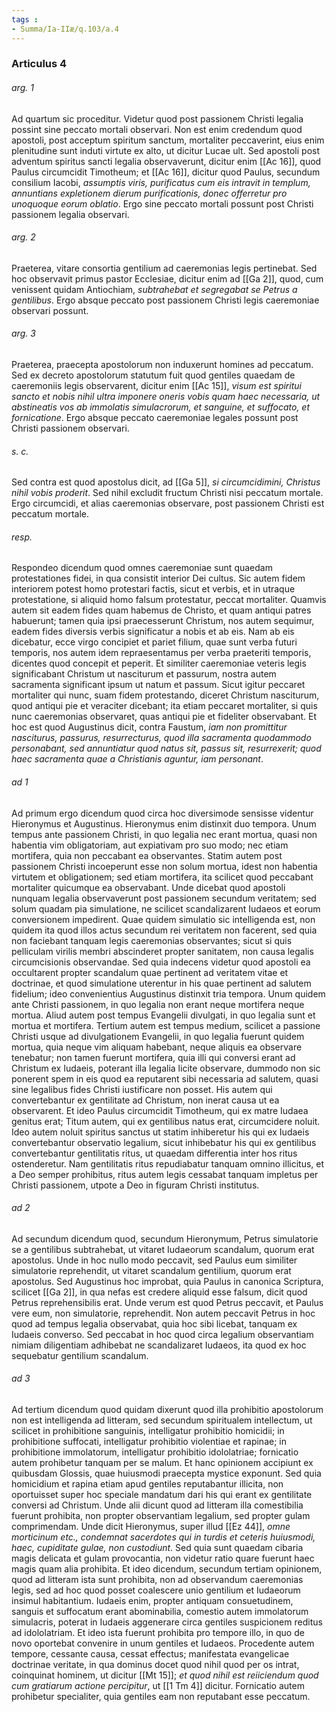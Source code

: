 ```yaml
---
tags : 
- Summa/Ia-IIæ/q.103/a.4
---
```


### Articulus 4

###### arg. 1
Ad quartum sic proceditur. Videtur quod post passionem Christi legalia possint sine peccato mortali observari. Non est enim credendum quod apostoli, post acceptum spiritum sanctum, mortaliter peccaverint, eius enim plenitudine sunt induti virtute ex alto, ut dicitur Lucae ult. Sed apostoli post adventum spiritus sancti legalia observaverunt, dicitur enim [[Ac 16]], quod Paulus circumcidit Timotheum; et [[Ac 16]], dicitur quod Paulus, secundum consilium Iacobi, *assumptis viris, purificatus cum eis intravit in templum, annuntians expletionem dierum purificationis, donec offerretur pro unoquoque eorum oblatio*. Ergo sine peccato mortali possunt post Christi passionem legalia observari.

###### arg. 2
Praeterea, vitare consortia gentilium ad caeremonias legis pertinebat. Sed hoc observavit primus pastor Ecclesiae, dicitur enim ad [[Ga 2]], quod, cum venissent quidam Antiochiam, *subtrahebat et segregabat se Petrus a gentilibus*. Ergo absque peccato post passionem Christi legis caeremoniae observari possunt.

###### arg. 3
Praeterea, praecepta apostolorum non induxerunt homines ad peccatum. Sed ex decreto apostolorum statutum fuit quod gentiles quaedam de caeremoniis legis observarent, dicitur enim [[Ac 15]], *visum est spiritui sancto et nobis nihil ultra imponere oneris vobis quam haec necessaria, ut abstineatis vos ab immolatis simulacrorum, et sanguine, et suffocato, et fornicatione*. Ergo absque peccato caeremoniae legales possunt post Christi passionem observari.

###### s. c.
Sed contra est quod apostolus dicit, ad [[Ga 5]], *si circumcidimini, Christus nihil vobis proderit*. Sed nihil excludit fructum Christi nisi peccatum mortale. Ergo circumcidi, et alias caeremonias observare, post passionem Christi est peccatum mortale.

###### resp.
Respondeo dicendum quod omnes caeremoniae sunt quaedam protestationes fidei, in qua consistit interior Dei cultus. Sic autem fidem interiorem potest homo protestari factis, sicut et verbis, et in utraque protestatione, si aliquid homo falsum protestatur, peccat mortaliter. Quamvis autem sit eadem fides quam habemus de Christo, et quam antiqui patres habuerunt; tamen quia ipsi praecesserunt Christum, nos autem sequimur, eadem fides diversis verbis significatur a nobis et ab eis. Nam ab eis dicebatur, ecce virgo concipiet et pariet filium, quae sunt verba futuri temporis, nos autem idem repraesentamus per verba praeteriti temporis, dicentes quod concepit et peperit. Et similiter caeremoniae veteris legis significabant Christum ut nasciturum et passurum, nostra autem sacramenta significant ipsum ut natum et passum. Sicut igitur peccaret mortaliter qui nunc, suam fidem protestando, diceret Christum nasciturum, quod antiqui pie et veraciter dicebant; ita etiam peccaret mortaliter, si quis nunc caeremonias observaret, quas antiqui pie et fideliter observabant. Et hoc est quod Augustinus dicit, contra Faustum, *iam non promittitur nasciturus, passurus, resurrecturus, quod illa sacramenta quodammodo personabant, sed annuntiatur quod natus sit, passus sit, resurrexerit; quod haec sacramenta quae a Christianis aguntur, iam personant*.

###### ad 1
Ad primum ergo dicendum quod circa hoc diversimode sensisse videntur Hieronymus et Augustinus. Hieronymus enim distinxit duo tempora. Unum tempus ante passionem Christi, in quo legalia nec erant mortua, quasi non habentia vim obligatoriam, aut expiativam pro suo modo; nec etiam mortifera, quia non peccabant ea observantes. Statim autem post passionem Christi incoeperunt esse non solum mortua, idest non habentia virtutem et obligationem; sed etiam mortifera, ita scilicet quod peccabant mortaliter quicumque ea observabant. Unde dicebat quod apostoli nunquam legalia observaverunt post passionem secundum veritatem; sed solum quadam pia simulatione, ne scilicet scandalizarent Iudaeos et eorum conversionem impedirent. Quae quidem simulatio sic intelligenda est, non quidem ita quod illos actus secundum rei veritatem non facerent, sed quia non faciebant tanquam legis caeremonias observantes; sicut si quis pelliculam virilis membri abscinderet propter sanitatem, non causa legalis circumcisionis observandae. Sed quia indecens videtur quod apostoli ea occultarent propter scandalum quae pertinent ad veritatem vitae et doctrinae, et quod simulatione uterentur in his quae pertinent ad salutem fidelium; ideo convenientius Augustinus distinxit tria tempora. Unum quidem ante Christi passionem, in quo legalia non erant neque mortifera neque mortua. Aliud autem post tempus Evangelii divulgati, in quo legalia sunt et mortua et mortifera. Tertium autem est tempus medium, scilicet a passione Christi usque ad divulgationem Evangelii, in quo legalia fuerunt quidem mortua, quia neque vim aliquam habebant, neque aliquis ea observare tenebatur; non tamen fuerunt mortifera, quia illi qui conversi erant ad Christum ex Iudaeis, poterant illa legalia licite observare, dummodo non sic ponerent spem in eis quod ea reputarent sibi necessaria ad salutem, quasi sine legalibus fides Christi iustificare non posset. His autem qui convertebantur ex gentilitate ad Christum, non inerat causa ut ea observarent. Et ideo Paulus circumcidit Timotheum, qui ex matre Iudaea genitus erat; Titum autem, qui ex gentilibus natus erat, circumcidere noluit. Ideo autem noluit spiritus sanctus ut statim inhiberetur his qui ex Iudaeis convertebantur observatio legalium, sicut inhibebatur his qui ex gentilibus convertebantur gentilitatis ritus, ut quaedam differentia inter hos ritus ostenderetur. Nam gentilitatis ritus repudiabatur tanquam omnino illicitus, et a Deo semper prohibitus, ritus autem legis cessabat tanquam impletus per Christi passionem, utpote a Deo in figuram Christi institutus.

###### ad 2
Ad secundum dicendum quod, secundum Hieronymum, Petrus simulatorie se a gentilibus subtrahebat, ut vitaret Iudaeorum scandalum, quorum erat apostolus. Unde in hoc nullo modo peccavit, sed Paulus eum similiter simulatorie reprehendit, ut vitaret scandalum gentilium, quorum erat apostolus. Sed Augustinus hoc improbat, quia Paulus in canonica Scriptura, scilicet [[Ga 2]], in qua nefas est credere aliquid esse falsum, dicit quod Petrus reprehensibilis erat. Unde verum est quod Petrus peccavit, et Paulus vere eum, non simulatorie, reprehendit. Non autem peccavit Petrus in hoc quod ad tempus legalia observabat, quia hoc sibi licebat, tanquam ex Iudaeis converso. Sed peccabat in hoc quod circa legalium observantiam nimiam diligentiam adhibebat ne scandalizaret Iudaeos, ita quod ex hoc sequebatur gentilium scandalum.

###### ad 3
Ad tertium dicendum quod quidam dixerunt quod illa prohibitio apostolorum non est intelligenda ad litteram, sed secundum spiritualem intellectum, ut scilicet in prohibitione sanguinis, intelligatur prohibitio homicidii; in prohibitione suffocati, intelligatur prohibitio violentiae et rapinae; in prohibitione immolatorum, intelligatur prohibitio idololatriae; fornicatio autem prohibetur tanquam per se malum. Et hanc opinionem accipiunt ex quibusdam Glossis, quae huiusmodi praecepta mystice exponunt. Sed quia homicidium et rapina etiam apud gentiles reputabantur illicita, non oportuisset super hoc speciale mandatum dari his qui erant ex gentilitate conversi ad Christum. Unde alii dicunt quod ad litteram illa comestibilia fuerunt prohibita, non propter observantiam legalium, sed propter gulam comprimendam. Unde dicit Hieronymus, super illud [[Ez 44]], *omne morticinum etc., condemnat sacerdotes qui in turdis et ceteris huiusmodi, haec, cupiditate gulae, non custodiunt*. Sed quia sunt quaedam cibaria magis delicata et gulam provocantia, non videtur ratio quare fuerunt haec magis quam alia prohibita. Et ideo dicendum, secundum tertiam opinionem, quod ad litteram ista sunt prohibita, non ad observandum caeremonias legis, sed ad hoc quod posset coalescere unio gentilium et Iudaeorum insimul habitantium. Iudaeis enim, propter antiquam consuetudinem, sanguis et suffocatum erant abominabilia, comestio autem immolatorum simulacris, poterat in Iudaeis aggenerare circa gentiles suspicionem reditus ad idololatriam. Et ideo ista fuerunt prohibita pro tempore illo, in quo de novo oportebat convenire in unum gentiles et Iudaeos. Procedente autem tempore, cessante causa, cessat effectus; manifestata evangelicae doctrinae veritate, in qua dominus docet quod nihil quod per os intrat, coinquinat hominem, ut dicitur [[Mt 15]]; *et quod nihil est reiiciendum quod cum gratiarum actione percipitur*, ut [[1 Tm 4]] dicitur. Fornicatio autem prohibetur specialiter, quia gentiles eam non reputabant esse peccatum.

